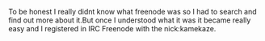 To be honest I really didnt know what freenode was so I had to search and find out more about it.But once I understood what it was it became really easy and I registered in IRC Freenode
with the nick:kamekaze.

